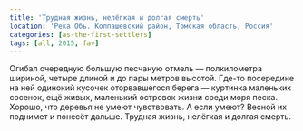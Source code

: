 ```yaml
---
title: 'Трудная жизнь, нелёгкая и долгая смерть'
location: 'Река Обь. Колпашевский район, Томская область, Россия'
categories: [as-the-first-settlers]
tags: [all, 2015, fav]
---
```


Огибал очередную большую песчаную отмель — полкилометра шириной, четыре длиной и до пары метров высотой. Где-то посередине на ней одинокий кусочек оторвавшегося берега — куртинка маленьких сосенок, ещё живых, маленький островок жизни среди моря песка. Хорошо, что деревья не умеют чувствовать. А если умеют? Весной их поднимет и понесёт дальше. Трудная жизнь, нелёгкая и долгая смерть.